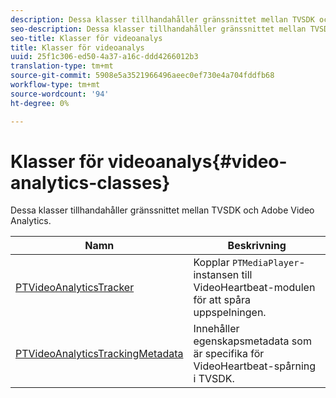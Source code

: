 ```yaml
---
description: Dessa klasser tillhandahåller gränssnittet mellan TVSDK och Adobe Video Analytics.
seo-description: Dessa klasser tillhandahåller gränssnittet mellan TVSDK och Adobe Video Analytics.
seo-title: Klasser för videoanalys
title: Klasser för videoanalys
uuid: 25f1c306-ed50-4a37-a16c-ddd4266012b3
translation-type: tm+mt
source-git-commit: 5908e5a3521966496aeec0ef730e4a704fddfb68
workflow-type: tm+mt
source-wordcount: '94'
ht-degree: 0%

---
```



# Klasser för videoanalys{#video-analytics-classes}

Dessa klasser tillhandahåller gränssnittet mellan TVSDK och Adobe Video Analytics.

| Namn | Beskrivning |
|---|---|
| [PTVideoAnalyticsTracker](https://help.adobe.com/en_US/primetime/api/psdk/vhl_tvsdk_ios/Classes/PTVideoAnalyticsTracker.html) | Kopplar `PTMediaPlayer`-instansen till VideoHeartbeat-modulen för att spåra uppspelningen. |
| [PTVideoAnalyticsTrackingMetadata](https://help.adobe.com/en_US/primetime/api/psdk/vhl_tvsdk_ios/Classes/PTVideoAnalyticsTrackingMetadata.html) | Innehåller egenskapsmetadata som är specifika för VideoHeartbeat-spårning i TVSDK. |